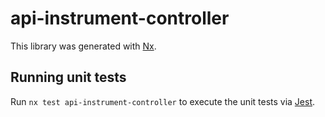 # api-instrument-controller

This library was generated with [Nx](https://nx.dev).

## Running unit tests

Run `nx test api-instrument-controller` to execute the unit tests via [Jest](https://jestjs.io).
